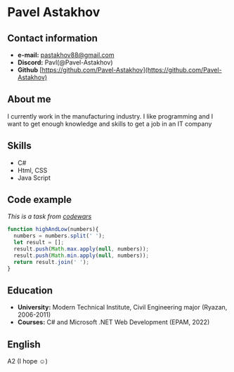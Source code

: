 # Pavel Astakhov

## Contact information
- **e-mail:** pastakhov88@gmail.com
- **Discord:** Pavl(@Pavel-Astakhov) 
- **Github** [https://github.com/Pavel-Astakhov](https://github.com/Pavel-Astakhov)

## About me
I currently work in the manufacturing industry. I like programming and I want to get enough knowledge and skills to get a job in an IT company

## Skills
- C#
- Html, CSS
- Java Script

## Code example
_This is a task from [codewars](https://www.codewars.com/kata/554b4ac871d6813a03000035)_

```javascript
function highAndLow(numbers){
  numbers = numbers.split(' ');
  let result = [];
  result.push(Math.max.apply(null, numbers));
  result.push(Math.min.apply(null, numbers));
  return result.join(' ');
}
```

## Education
- **University:** Modern Technical Institute, Civil Engineering major (Ryazan, 2006-2011)
- **Courses:** C# and Microsoft .NET Web Development (EPAM, 2022)

## English
A2 (I hope ☺)